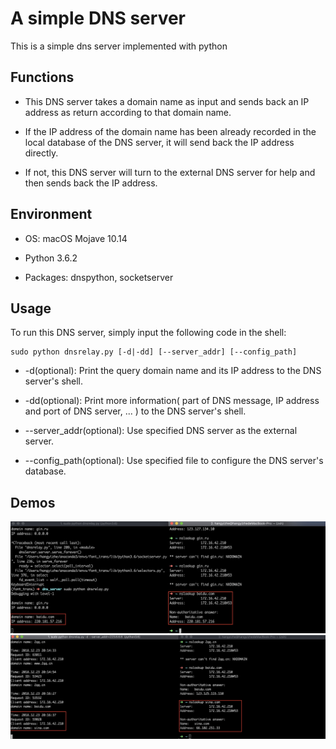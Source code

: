 # A simple DNS server
This is a simple dns server implemented with python



## Functions
- This DNS server takes a domain name as input and sends back an IP address as return according to that domain name. 

- If the IP address of the domain name has been already recorded in the local database of the DNS server, it will send back the IP address directly.

- If not, this DNS server will turn to the external DNS server for help and then sends back the IP address.

## Environment
- OS: macOS Mojave 10.14

- Python 3.6.2

- Packages: dnspython, socketserver

## Usage
To run this DNS server, simply input the following code in the shell:

    sudo python dnsrelay.py [-d|-dd] [--server_addr] [--config_path]

- -d(optional): Print the query domain name and its IP address to the DNS server's shell.

- -dd(optional): Print more information( part of DNS message, IP address and port of DNS server, ... ) to the DNS server's shell.

- --server_addr(optional): Use specified DNS server as the external server.

- --config_path(optional): Use specified file to configure the DNS server's database.

## Demos
![](https://github.com/hangyhan/dns_server/blob/master/Xnip2018-12-23_21-18-28.jpg)
![](https://github.com/hangyhan/dns_server/blob/master/Xnip2018-12-23_21-18-56.jpg)
